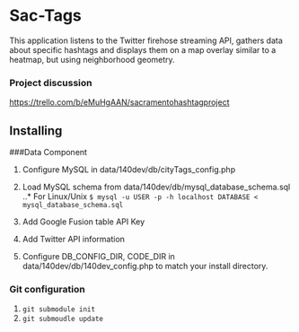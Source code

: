 # Sac-Tags

This application listens to the Twitter firehose streaming API, gathers data about specific hashtags and displays them on a map overlay similar to a heatmap, but using neighborhood geometry.

### Project discussion
https://trello.com/b/eMuHgAAN/sacramentohashtagproject

## Installing

###Data Component
1. Configure MySQL in data/140dev/db/cityTags_config.php

2. Load MySQL schema from data/140dev/db/mysql_database_schema.sql
..* For Linux/Unix 
   ```$ mysql -u USER -p -h localhost DATABASE < mysql_database_schema.sql```

3. Add Google Fusion table API Key

4. Add Twitter API information

5. Configure DB_CONFIG_DIR, CODE_DIR in data/140dev/db/140dev_config.php to match your install directory.

### Git configuration
1. ```git submodule init```
2. ```git submoudle update```


